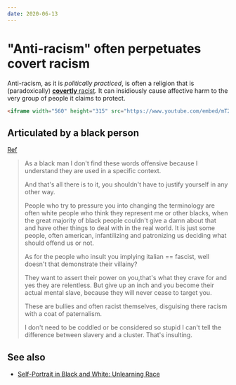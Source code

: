 ```yaml
---
date: 2020-06-13
---
```


# "Anti-racism" often perpetuates covert racism

Anti-racism, as it is *politically practiced*, is often a religion that is (paradoxically) [**covertly** racist](https://www.youtube.com/watch?v=mT2rlJe9cuU). It can insidiously cause affective harm to the very group of people it claims to protect.

``` html
<iframe width="560" height="315" src="https://www.youtube.com/embed/mT2rlJe9cuU" frameborder="0" allow="accelerometer; autoplay; encrypted-media; gyroscope; picture-in-picture" allowfullscreen></iframe>
```

## Articulated by a black person

[Ref](http://antirez.com/news/122#comment-4084872912)

> As a black man I don't find these words offensive because I understand they are used in a specific context.
>
> And that's all there is to it, you shouldn't have to justify yourself in any other way.
> 
> People who try to pressure you into changing the terminology are often white people who think they represent me or other blacks, when the great majority of black people couldn't give a damn about that and have other things to deal with in the real world. It is just some people, often american, infantilizing and patronizing us deciding what should offend us or not.
> 
> As for the people who insult you implying italian == fascist, well doesn't that demonstrate their villainy?
> 
> They want to assert their power on you,that's what they crave for and yes they are relentless. But give up an inch and you become their actual mental slave, because they will never cease to target you.
> 
> These are bullies and often racist themselves, disguising there racism with a coat of paternalism.
> 
> I don't need to be coddled or be considered so stupid I can't tell the difference between slavery and a cluster. That's insulting.

## See also

* [Self-Portrait in Black and White: Unlearning Race](https://www.amazon.com/Self-Portrait-Black-White-Unlearning-Race-ebook/dp/B07P9CQVPQ)